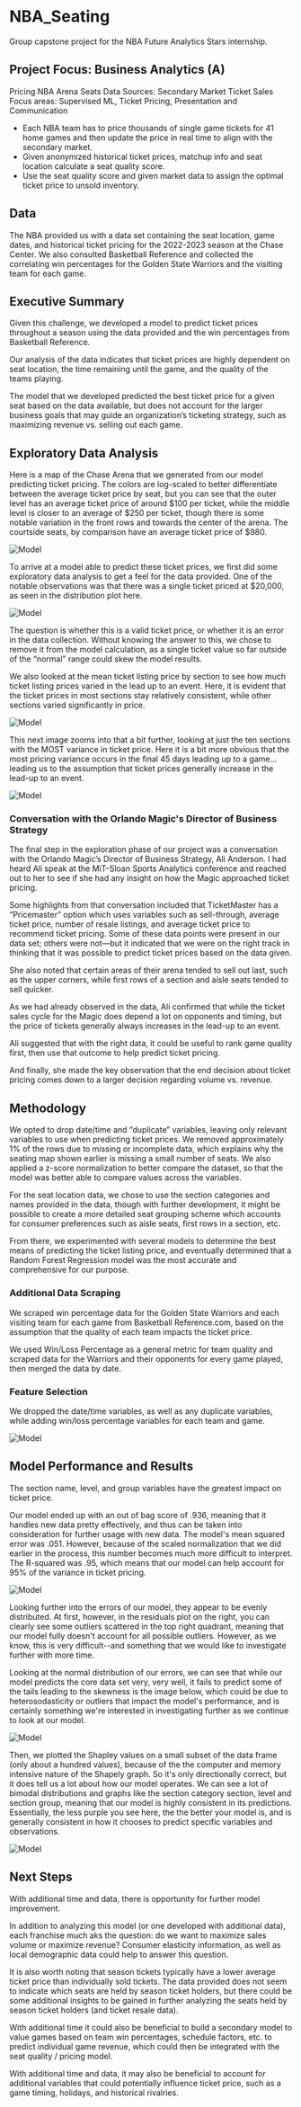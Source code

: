 # NBA_Seating
Group capstone project for the NBA Future Analytics Stars internship. 

## Project Focus: Business Analytics (A)
Pricing NBA Arena Seats Data Sources: Secondary Market Ticket Sales
Focus areas: Supervised ML, Ticket Pricing, Presentation and Communication

- Each NBA team has to price thousands of single game tickets for 41 home games and then update the price in real time to align with the secondary market.
- Given anonymized historical ticket prices, matchup info and seat location calculate a seat quality score.
- Use the seat quality score and given market data to assign the optimal ticket price to unsold inventory.

## Data
The NBA provided us with a data set containing the seat location, game dates, and historical ticket pricing for the 2022-2023 season at the Chase Center. We also consulted Basketball Reference and collected the correlating win percentages for the Golden State Warriors and the visiting team for each game. 

## Executive Summary
Given this challenge, we developed a model to predict ticket prices throughout a season using the data provided and the win percentages from Basketball Reference. 

Our analysis of the data indicates that ticket prices are highly dependent on seat location, the time remaining until the game, and the quality of the teams playing. 

The model that we developed predicted the best ticket price for a given seat based on the data available, but does not account for the larger business goals that may guide an organization’s ticketing strategy, such as maximizing revenue vs. selling out each game. 

## Exploratory Data Analysis

Here is a map of the Chase Arena that we generated from our model predicting ticket pricing. The colors are log-scaled to better differentiate between the average ticket price by seat, but you can see that the outer level has an average ticket price of around $100 per ticket, while the middle level is closer to an average of $250 per ticket, though there is some notable variation in the front rows and towards the center of the arena. The courtside seats, by comparison have an average ticket price of $980. 

![Model](https://github.com/asnyder613/NBA_Seating/blob/7a05bfe8c90655d0425c64dd260b907a0d2f90d5/Ticket_image.png)

To arrive at a model able to predict these ticket prices, we first did some exploratory data analysis to get a feel for the data provided. One of the notable observations was that there was a single ticket priced at $20,000, as seen in the distribution plot here. 

![Model](https://github.com/asnyder613/NBA_Seating/blob/78a38ae590f941982283bdc5579b971520fc558d/Distribution.png)

The question is whether this is a valid ticket price, or whether it is an error in the data collection. Without knowing the answer to this, we chose to remove it from the model calculation, as a single ticket value so far outside of the “normal” range could skew the model results. 

We also looked at the mean ticket listing price by section to see how much ticket listing prices varied in the lead up to an event. Here, it is evident that the ticket prices in most sections stay relatively consistent, while other sections varied significantly in price. 

![Model](https://github.com/asnyder613/NBA_Seating/blob/4913471b92337a9b6a469e484d9ccddaccc1ae5d/Variance1.png)

This next image zooms into that a bit further, looking at just the ten sections with the MOST variance in ticket price. Here it is a bit more obvious that the most pricing variance occurs in the final 45 days leading up to a game… leading us to the assumption that ticket prices generally increase in the lead-up to an event. 

![Model](https://github.com/asnyder613/NBA_Seating/blob/4913471b92337a9b6a469e484d9ccddaccc1ae5d/Variance2.png)

### Conversation with the Orlando Magic's Director of Business Strategy

The final step in the exploration phase of our project was a conversation with the Orlando Magic’s Director of Business Strategy, Ali Anderson. I had heard Ali speak at the MiT-Sloan Sports Analytics conference and reached out to her to see if she had any insight on how the Magic approached ticket pricing. 

Some highlights from that conversation included that TicketMaster has a “Pricemaster” option which uses variables such as sell-through, average ticket price, number of resale listings, and average ticket price to recommend ticket pricing. Some of these data points were present in our data set; others were not—but it indicated that we were on the right track in thinking that it was possible to predict ticket prices based on the data given. 

She also noted that certain areas of their arena tended to sell out last, such as the upper corners, while first rows of a section and aisle seats tended to sell quicker. 

As we had already observed in the data, Ali confirmed that while the ticket sales cycle for the Magic does depend a lot on opponents and timing, but the price of tickets generally always increases in the lead-up to an event.

Ali suggested that with the right data, it could be useful to rank game quality first, then use that outcome to help predict ticket pricing. 

And finally, she made the key observation that the end decision about ticket pricing comes down to a larger decision regarding volume vs. revenue. 

## Methodology
We opted to drop date/time and “duplicate” variables, leaving only relevant variables to use when predicting ticket prices. We removed approximately 1% of the rows due to missing or incomplete data, which explains why the seating map shown earlier is missing a small number of seats. We also applied a z-score normalization to better compare the dataset, so that the model was better able to compare values across the variables. 

For the seat location data, we chose to use the section categories and names provided in the data, though with further development, it might be possible to create a more detailed seat grouping scheme which accounts for consumer preferences such as aisle seats, first rows in a section, etc. 

From there, we experimented with several models to determine the best means of predicting the ticket listing price, and eventually determined that a Random Forest Regression model was the most accurate and comprehensive for our purpose. 

### Additional Data Scraping

We scraped win percentage data for the Golden State Warriors and each visiting team for each game from Basketball Reference.com, based on the assumption that the quality of each team impacts the ticket price. 

We used Win/Loss Percentage as a general metric for team quality and scraped data for the Warriors and their opponents for every game played, then merged the data by date.

### Feature Selection

We dropped the date/time variables, as well as any duplicate variables, while adding win/loss percentage variables for each team and game. 

![Model](https://github.com/asnyder613/NBA_Seating/blob/20280a045392e7d58e6ebb62a75c79d65fa185a5/variables.png)

## Model Performance and Results

The section name, level, and group variables have the greatest impact on ticket price. 

Our model ended up with an out of bag score of .936, meaning that it handles new data pretty effectively, and thus can be taken into consideration for further usage with new data. 
The model's mean squared error was .051. However, because of the scaled normalization that we did earlier in the process, this number becomes much more difficult to interpret.
The R-squared was .95, which means that our model can help account for 95% of the variance in ticket pricing.

![Model](https://github.com/asnyder613/NBA_Seating/blob/307c23b05eac2d82757f55b86a32e87998599288/ModelPerformance.png)

Looking further into the errors of our model, they appear to be evenly distributed. At first, however, in the residuals plot on the right, you can clearly see some outliers scattered in the top right quadrant, meaning that our model fully doesn't account for all possible outliers. However, as we know, this is very difficult--and something that we would like to investigate further with more time.

Looking at the normal distribution of our errors, we can see that while our model predicts the core data set very, very well, it fails to predict some of the tails leading to the skewness is the image below, which could be due to heterosodasticity or outliers that impact the model's performance, and is certainly something we're interested in investigating further as we continue to look at our model.

![Model](https://github.com/asnyder613/NBA_Seating/blob/307c23b05eac2d82757f55b86a32e87998599288/Residuals.png)

Then, we plotted the Shapley values on a small subset of the data frame (only about a hundred values), because of the the computer and memory intensive nature of the Shapely graph. So it's only directionally correct, but it does tell us a lot about how our model operates. We can see a lot of bimodal distributions and graphs like the section category section, level and section group, meaning that our model is highly consistent in its predictions. Essentially, the less purple you see here, the the better your model is, and is generally consistent in how it chooses to predict specific variables and observations.

![Model](https://github.com/asnyder613/NBA_Seating/blob/307c23b05eac2d82757f55b86a32e87998599288/Shapely.png)

## Next Steps
With additional time and data, there is opportunity for further model improvement. 

In addition to analyzing this model (or one developed with additional data), each franchise much aks the question: do we want to maximize sales volume or maximize revenue? Consumer elasticity information, as well as local demographic data could help to answer this question. 

It is also worth noting that season tickets typically have a lower average ticket price than individually sold tickets. The data provided does not seem to indicate which seats are held by season ticket holders, but there could be some additional insights to be gained in further analyzing the seats held by season ticket holders (and ticket resale data). 

With additional time it could also be beneficial to build a secondary model to value games based on team win percentages, schedule factors, etc. to predict individual game revenue, which could then be integrated with the seat quality / pricing model. 

With additional time and data, it may also be beneficial to account for additional variables that could potentially influence ticket price, such as a game timing, holidays, and historical rivalries. 

